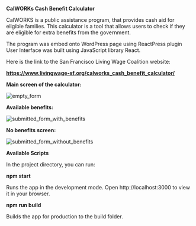 **CalWORKs Cash Benefit Calculator**
                                                         
CalWORKS is a public assistance program, that provides cash aid for eligible families.
This calculator is a tool that allows users to check if they are eligible for extra benefits from the government. 

The program was embed onto WordPress page using ReactPress plugin
User Interface was built using JavaScript library React.

Here is the link to the San Francisco Living Wage Coalition website:

**https://www.livingwage-sf.org/calworks_cash_benefit_calculator/**

**Main screen of the calculator:**

![empty_form](https://user-images.githubusercontent.com/46214277/167514192-8eefd552-5cfe-4b1b-92da-713a4f65d11e.png)



**Available benefits:**

![submitted_form_with_benefits](https://user-images.githubusercontent.com/46214277/167514216-230cd635-1a44-441c-bf6d-c65b9e22bc09.png)


**No benefits screen:**

![submitted_form_without_benefits](https://user-images.githubusercontent.com/46214277/167514242-46dbc78b-e2c7-4dc4-893c-ded49cf4fe3a.png)


**Available Scripts**

In the project directory, you can run:

**npm start**

Runs the app in the development mode. Open http://localhost:3000 to view it in your browser.

**npm run build**

Builds the app for production to the build folder.
